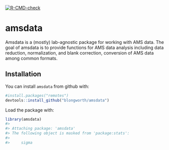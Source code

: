 
<!-- README.md is generated from README.Rmd. Please edit that file -->
<!-- badges: start -->

[![R-CMD-check](https://github.com/blongworth/amsdata/workflows/R-CMD-check/badge.svg)](https://github.com/blongworth/amsdata/actions)
<!-- badges: end -->

# amsdata

Amsdata is a (mostly) lab-agnostic package for working with AMS data.
The goal of amsdata is to provide functions for AMS data analysis
including data reduction, normalization, and blank correction,
conversion of AMS data among common formats.

## Installation

You can install `amsdata` from github with:

``` r
#install.packages("remotes")
devtools::install_github("blongworth/amsdata")
```

Load the package with:

``` r
library(amsdata)
#> 
#> Attaching package: 'amsdata'
#> The following object is masked from 'package:stats':
#> 
#>     sigma
```
